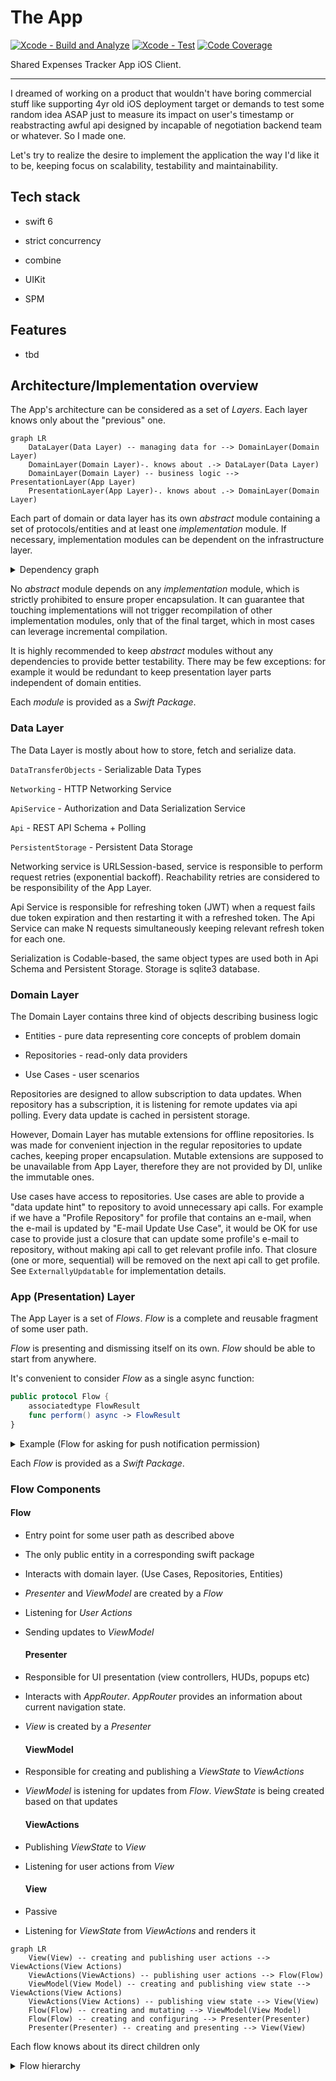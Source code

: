 # The App
[![Xcode - Build and Analyze](https://github.com/rzmn/Accounty-iOS/actions/workflows/build.yml/badge.svg)](https://github.com/rzmn/Accounty-iOS/actions/workflows/build.yml)
[![Xcode - Test](https://github.com/rzmn/Accounty-iOS/actions/workflows/test.yml/badge.svg)](https://github.com/rzmn/Accounty-iOS/actions/workflows/test.yml)
[![Code Coverage](https://img.shields.io/badge/dynamic/json?url=https%3A%2F%2Fapi.jsonbin.io%2Fv3%2Fb%2F66e66909acd3cb34a884adb5%2Flatest&query=%24.record.coverage&label=Code%20Coverage)](https://img.shields.io/badge/dynamic/json?url=https%3A%2F%2Fapi.jsonbin.io%2Fv3%2Fb%2F66e66909acd3cb34a884adb5%2Flatest&query=%24.record.coverage&label=Code%20Coverage)

Shared Expenses Tracker App iOS Client.

---

I dreamed of working on a product that wouldn't have boring commercial stuff like supporting 4yr old iOS deployment target or demands to test some random idea ASAP just to measure its impact on user's timestamp or reabstracting awful api designed by incapable of negotiation backend team or whatever. So I made one. 

Let's try to realize the desire to implement the application the way I'd like it to be, keeping focus on scalability, testability and maintainability.

## Tech stack

- swift 6

- strict concurrency

- combine

- UIKit

- SPM

## Features

- tbd

## Architecture/Implementation overview

The App's architecture can be considered as a set of _Layers_. Each layer knows only about the "previous" one. 

```mermaid
graph LR
    DataLayer(Data Layer) -- managing data for --> DomainLayer(Domain Layer)
    DomainLayer(Domain Layer)-. knows about .-> DataLayer(Data Layer)
    DomainLayer(Domain Layer) -- business logic --> PresentationLayer(App Layer)
    PresentationLayer(App Layer)-. knows about .-> DomainLayer(Domain Layer)
```

Each part of domain or data layer has its own *abstract* module containing a set of protocols/entities and at least one *implementation* module. If necessary, implementation modules can be dependent on the infrastructure layer.

<details>
  <summary>Dependency graph</summary>

```mermaid
graph LR
    Infrastructure(Infrastructure Layer) -- utility/analytics/logging --> DataLayer(Data Layer Implementations)
    Infrastructure(Infrastructure Layer) -- utility/analytics/logging --> DomainLayer(Domain Layer Implementations)
    Infrastructure(Infrastructure Layer) -- utility/analytics/logging --> PresentationLayer(App Layer Implementations)
```

</details>

No *abstract* module depends on any *implementation* module, which is strictly prohibited to ensure proper encapsulation. It can guarantee that touching implementations will not trigger recompilation of other implementation modules, only that of the final target, which in most cases can leverage incremental compilation.

It is highly recommended to keep *abstract* modules without any dependencies to provide better testability. There may be few exceptions: for example it would be redundant to keep presentation layer parts independent of domain entities.

Each *module* is provided as a *Swift Package*.

### Data Layer

The Data Layer is mostly about how to store, fetch and serialize data.

`DataTransferObjects` - Serializable Data Types

`Networking` - HTTP Networking Service

`ApiService` - Authorization and Data Serialization Service

`Api` - REST API Schema + Polling

`PersistentStorage` - Persistent Data Storage

Networking service is URLSession-based, service is responsible to perform request retries (exponential backoff). Reachability retries are considered to be responsibility of the App Layer. 

Api Service is responsible for refreshing token (JWT) when a request fails due token expiration and then restarting it with a refreshed token. The Api Service can make N requests simultaneously keeping relevant refresh token for each one.

Serialization is Codable-based, the same object types are used both in Api Schema and Persistent Storage. Storage is sqlite3 database.

### Domain Layer

The Domain Layer contains three kind of objects describing business logic

- Entities - pure data representing core concepts of problem domain

- Repositories - read-only data providers

- Use Cases - user scenarios

Repositories are designed to allow subscription to data updates. When repository has a subscription, it is listening for remote updates via api polling. Every data update is cached in persistent storage.

However, Domain Layer has mutable extensions for offline repositories. Is was made for convenient injection in the regular repositories to update caches, keeping proper encapsulation. Mutable extensions are supposed to be unavailable from App Layer, therefore they are not provided by DI, unlike the immutable ones.

Use cases have access to repositories. Use cases are able to provide a "data update hint" to repository to avoid unnecessary api calls. For example if we have a "Profile Repository" for profile that contains an e-mail, when the e-mail is updated by "E-mail Update Use Case", it would be OK for use case to provide just a closure that can update some profile's e-mail to repository, without making api call to get relevant profile info. That closure (one or more, sequential) will be removed on the next api call to get profile. See `ExternallyUpdatable` for implementation details.

### App (Presentation) Layer

The App Layer is a set of _Flows_. _Flow_ is a complete and reusable fragment of some user path.

_Flow_ is presenting and dismissing itself on its own. _Flow_ should be able to start from anywhere.

It's convenient to consider _Flow_ as a single async function:

```swift
public protocol Flow {
    associatedtype FlowResult
    func perform() async -> FlowResult
}
```

<details>
  <summary>Example (Flow for asking for push notification permission)</summary>

```swift
actor AskForPushNotificationPermissionFlow: Flow {
    enum Verdict {
        case allowed, denied
    }
    func perform() async -> Verdict {
        let allowed = await UNUserNotificationCenter.current()
            .requestAuthorization(options: [.alert, .sound, .badge])
        return allowed ? .allowed : .denied
    }
}
```

</details>

Each _Flow_ is provided as a _Swift Package_.

### Flow Components

#### Flow

- Entry point for some user path as described above

- The only public entity in a corresponding swift package

- Interacts with domain layer. (Use Cases, Repositories, Entities)

- _Presenter_ and _ViewModel_ are created by a _Flow_

- Listening for _User Actions_

- Sending updates to _ViewModel_
  
  #### Presenter

- Responsible for UI presentation (view controllers, HUDs, popups etc)

- Interacts with _AppRouter_. _AppRouter_ provides an information about current navigation state.

- _View_ is created by a _Presenter_
  
  #### ViewModel

- Responsible for creating and publishing a _ViewState_ to _ViewActions_

- _ViewModel_ is istening for updates from _Flow_. _ViewState_ is being created based on that updates
  
  #### ViewActions

- Publishing _ViewState_ to _View_

- Listening for user actions from _View_
  
  #### View

- Passive

- Listening for _ViewState_ from _ViewActions_ and renders it

```mermaid
graph LR
    View(View) -- creating and publishing user actions --> ViewActions(View Actions)
    ViewActions(ViewActions) -- publishing user actions --> Flow(Flow)
    ViewModel(View Model) -- creating and publishing view state --> ViewActions(View Actions)
    ViewActions(View Actions) -- publishing view state --> View(View)
    Flow(Flow) -- creating and mutating --> ViewModel(View Model)
    Flow(Flow) -- creating and configuring --> Presenter(Presenter)
    Presenter(Presenter) -- creating and presenting --> View(View)
```

Each flow knows about its direct children only

<details>
  <summary>Flow hierarchy</summary>

```mermaid
graph LR
    App(App) -- if has stored session --> AuthenticatedFlow(AuthenticatedFlow)
    AuthenticatedFlow(AuthenticatedFlow) -- as tab --> AccountFlow(AccountFlow)
    AccountFlow(AccountFlow) -- starts --> UpdateAvatarFlow(UpdateAvatarFlow)
    AccountFlow(AccountFlow) -- starts --> QrPreviewFlow(QrPreviewFlow)
    AccountFlow(AccountFlow) -- starts --> UpdatePasswordFlow(UpdatePasswordFlow)
    AccountFlow(AccountFlow) -- starts --> UpdateDisplayNameFlow(UpdateDisplayNameFlow)
    AccountFlow(AccountFlow) -- starts --> UpdateEmailFlow(UpdateEmailFlow)
    AuthenticatedFlow(AuthenticatedFlow) -- as tab --> FriendsFlow(FriendsFlow)
    FriendsFlow(FriendsFlow) -- starts --> UserPreviewFlow(UserPreviewFlow)
    AuthenticatedFlow(AuthenticatedFlow) -- starts --> AddExpenseFlow(AddExpenseFlow)
    AddExpenseFlow(AddExpenseFlow) -- starts --> PickCounterpartyFlow(PickCounterpartyFlow)
    App(App) -- if does not have stored session --> UnauthenticatedFlow(UnauthenticatedFlow)
    UnauthenticatedFlow(UnauthenticatedFlow) -- as tab --> SignInFlow(SignInFlow)
    SignInFlow(SignInFlow) -- starts --> SignUpFlow(SignUpFlow)
```

</details>